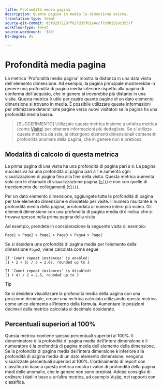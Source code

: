 ```yaml
---
title: Profondità media pagina
description: Quante pagine in media la dimensione esiste.
translation-type: tm+mt
source-git-commit: d3f92d72207f027d35f81a4ccf70d01569c3557f
workflow-type: tm+mt
source-wordcount: '370'
ht-degree: 0%

---
```



# Profondità media pagina

La metrica &#39;Profondità media pagina&#39; mostra la distanza in una data visita dell&#39;elemento dimensione. Ad esempio, la pagina principale mostrerebbe in genere una profondità di pagina media inferiore rispetto alla pagina di conferma dell&#39;acquisto, che in genere si troverebbe più distante in una visita. Questa metrica è utile per capire quante pagine di un dato elemento dimensione si trovano in media. È possibile utilizzare queste informazioni per ottimizzare determinate pagine verso nuovi visitatori se la pagina ha una profondità media bassa.

>[SUGGERIMENTO] Utilizzate questa metrica insieme a un’altra metrica (come [Visite](visits.md)) per ottenere informazioni più dettagliate. Se si utilizza questa metrica da sola, si ottengono elementi dimensionali contenenti profondità anomale della pagina, che in genere non è preziosa.

## Modalità di calcolo di questa metrica

La prima pagina di una visita ha una profondità di pagina pari a `0`. La pagina successiva ha una profondità di pagina pari a 1 e aumenta ogni visualizzazione di pagina fino alla fine della visita. Questa metrica aumenta solo con le chiamate di visualizzazione pagina ([`t()`](/help/implement/vars/functions/t-method.md)) e non con quelle di tracciamento dei collegamenti ([`tl()`](/help/implement/vars/functions/tl-method.md)).

Per un dato elemento dimensione, aggiungete tutte le profondità di pagina per tale elemento dimensione e dividetelo per visite. Il numero risultante è la profondità media della pagina, arrotondata al numero intero più vicino. Gli elementi dimensione con una profondità di pagina media di `0` indica che si trovava spesso nella prima pagina della visita.

Ad esempio, prendete in considerazione la seguente visita di esempio:

```text
Page1 > Page2 > Page2 > Page3 > Page4 > Page2
```

Se si desidera una profondità di pagina media per l’elemento della dimensione `Page2`, viene calcolata come segue:

```text
If 'Count repeat instances' is enabled:
(1 + 2 + 5) / 3 = 2.67, rounded up to 3

If 'Count repeat instances' is disabled:
(1 + 4) / 2 = 2.5, rounded up to 3
```

>[!TIP]
>
>Se si desidera visualizzare la profondità media della pagina con una posizione decimale, creare una metrica calcolata utilizzando questa metrica come unico elemento all&#39;interno della formula. Aumentare le posizioni decimali della metrica calcolata al decimale desiderato.

## Percentuali superiori al 100%

Questa metrica contiene spesso percentuali superiori al 100%. Il denominatore è la profondità di pagina media dell&#39;intera dimensione e il numeratore è la profondità di pagina media dell&#39;elemento della dimensione. Se la profondità di pagina media dell&#39;intera dimensione è inferiore alla profondità di pagina media di un dato elemento dimensione, vengono visualizzate percentuali superiori al 100%. L&#39;ordinamento di report con classifica in base a questa metrica mostra i valori di profondità della pagina medi delle anomalie, che in genere non sono preziosi. Adobe consiglia di ordinare i dati in base a un’altra metrica, ad esempio [Visite](visits.md), nei rapporti con classifica.